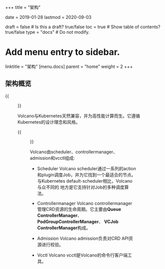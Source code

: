 +++
title =  "架构"


date = 2019-01-28
lastmod = 2020-09-03

draft = false  # Is this a draft? true/false
toc = true  # Show table of contents? true/false
type = "docs"  # Do not modify.

# Add menu entry to sidebar.
linktitle = "架构"
[menu.docs]
  parent = "home"
  weight = 2
+++

## 架构概览


{{<figure library="1" src="arch_1.png" title="Volcano的应用场景">}}

Volcano与Kubernetes天然兼容，并为高性能计算而生。它遵循Kubernetes的设计理念和风格。

{{<figure library="1" src="arch_2.PNG" title="Volcano的系统架构">}}

Volcano由scheduler、controllermanager、admission和vcctl组成:

- Scheduler
Volcano scheduler通过一系列的action和plugin调度Job，并为它找到一个最适合的节点。与Kubernetes default-scheduler相比，Volcano与众不同的
地方是它支持针对Job的多种调度算法。

- Controllermanager
Volcano controllermanager管理CRD资源的生命周期。它主要由**Queue ControllerManager**、 **PodGroupControllerManager**、 **VCJob
ControllerManager**构成。

- Admission
Volcano admission负责对CRD API资源进行校验。

- Vcctl
Volcano vcctl是Volcano的命令行客户端工具。
